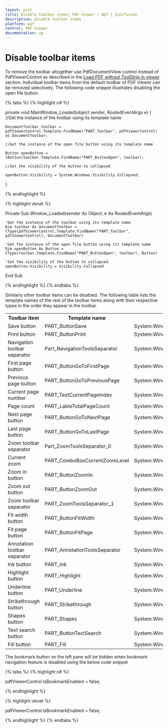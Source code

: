 ```yaml
---
layout: post
title: Disable toolbar items| PDF Viewer | Wpf | Syncfusion
description: disable toolbar items
platform: wpf
control: PDF Viewer
documentation: ug
---
```


# Disable toolbar items

To remove the toolbar altogether use PdfDocumentView control instead of PdfViewerControl as described in the [Load PDF without ToolStrip in viewer](https://help.syncfusion.com/wpf/pdfviewer/how-to/load-pdf-without-toolstrip-in-viewer) section. Individual toolbar items from the default toolbar of PDF Viewer can be removed selectively. The following code snippet illustrates disabling the open file button. 


{% tabs %}
{% highlight c# %}

private void MainWindow_Loaded(object sender, RoutedEventArgs e)
{
	//Get the instance of the toolbar using its template name

	DocumentToolbar toolbar = pdfViewerControl.Template.FindName("PART_Toolbar", pdfViewerControl) as DocumentToolbar;

	//Get the instance of the open file button using its template name

	Button openButton = (Button)toolbar.Template.FindName("PART_ButtonOpen", toolbar);

	//Set the visibility of the button to collapsed 

	openButton.Visibility = System.Windows.Visibility.Collapsed;
}

{% endhighlight %}


{% highlight vbnet %}

Private Sub Window_Loaded(sender As Object, e As RoutedEventArgs)

    'Get the instance of the toolbar using its template name
    Dim toolbar As DocumentToolbar = CType(pdfViewerControl.Template.FindName("PART_Toolbar", pdfViewerControl), DocumentToolbar)

    'Get the instance of the open file button using its template name
    Dim openButton As Button = CType(toolbar.Template.FindName("PART_ButtonOpen", toolbar), Button)

    'Set the visibility of the button to collapsed 
    openButton.Visibility = Visibility.Collapsed

End Sub

{% endhighlight %}
{% endtabs %}

Similarly other toolbar items can be disabled. The following table lists the template names of the rest of the toolbar items along with their respective types in the order they appear in the toolbar. 

<table>
<tr>
<th>Toolbar item</th>
<th>Template name</th>
<th>Type</th>
</tr>
<tr>
<td>Save button</td>
<td>PART_ButtonSave</td>
<td>System.Windows.Controls.Button</td>
</tr>
<tr>
<td>Print button</td>
<td>PART_ButtonPrint</td>
<td>System.Windows.Controls.Button</td>
</tr>
<tr>
<td>Navigation toolbar separator</td>
<td>Part_NavigationToolsSeparator</td>
<td>System.Windows.Shapes.Rectangle</td>
</tr>
<tr>
<td>First page button</td>
<td>PART_ButtonGoToFirstPage</td>
<td>System.Windows.Controls.Button</td>
</tr>
<tr>
<td>Previous page button</td>
<td>PART_ButtonGoToPreviousPage</td>
<td>System.Windows.Controls.Button</td>
</tr>
<tr>
<td>Current page number</td>
<td>PART_TextCurrentPageIndex</td>
<td>System.Windows.Controls.TextBox</td>
</tr>
<tr>
<td>Page count </td>
<td>PART_LableTotalPageCount</td>
<td>System.Windows.Controls.TextBlock</td>
</tr>
<tr>
<td>Next page button</td>
<td>PART_ButtonGoToNextPage</td>
<td>System.Windows.Controls.Button</td>
</tr>
<tr>
<td>Last page button</td>
<td>PART_ButtonGoToLastPage</td>
<td>System.Windows.Controls.Button</td>
</tr>
<tr>
<td>Zoom toolbar separator</td>
<td>Part_ZoomToolsSeparator_0</td>
<td>System.Windows.Shapes.Rectangle</td>
</tr>
<tr>
<td>Current zoom</td>
<td>PART_ComboBoxCurrentZoomLevel</td>
<td>System.Windows.Controls.ComboBox</td>
</tr>
<tr>
<td>Zoom in button</td>
<td>PART_ButtonZoomIn</td>
<td>System.Windows.Controls.Button</td>
</tr>
<tr>
<td>Zoom out button</td>
<td>PART_ButtonZoomOut</td>
<td>System.Windows.Controls.Button</td>
</tr>
<tr>
<td>Zoom toolbar separator</td>
<td>PART_ZoomToolsSeparator_1</td>
<td>System.Windows.Shapes.Rectangle</td>
</tr>
<tr>
<td>Fit width button</td>
<td>PART_ButtonFitWidth</td>
<td>System.Windows.Controls.Button</td>
</tr>
<tr>
<td>Fit page button</td>
<td>PART_ButtonFitPage</td>
<td>System.Windows.Controls.Button</td>
</tr>
<tr>
<td>Annotation toolbar separator</td>
<td>PART_AnnotationToolsSeparator</td>
<td>System.Windows.Shapes.Rectangle</td>
</tr>
<tr>
<td>Ink button</td>
<td>PART_Ink</td>
<td>System.Windows.Controls.Primitives.ToggleButton</td>
</tr>
<tr>
<td>Highlight button</td>
<td>PART_Highlight</td>
<td>System.Windows.Controls.Primitives.ToggleButton</td>
</tr>
<tr>
<td>Underline button</td>
<td>PART_Underline</td>
<td>System.Windows.Controls.Primitives.ToggleButton</td>
</tr>
<tr>
<td>Strikethrough button</td>
<td>PART_Strikethrough</td>
<td>System.Windows.Controls.Primitives.ToggleButton</td>
</tr>
<tr>
<td>Shapes button</td>
<td>PART_Shapes</td>
<td>System.Windows.Controls.Primitives.ToggleButton</td>
</tr>
<tr>
<td>Text search button</td>
<td>PART_ButtonTextSearch</td>
<td>System.Windows.Controls.Button</td>
</tr>
<tr>
<td>Fill button</td>
<td>PART_Fill</td>
<td>System.Windows.Controls.Primitives.ToggleButton</td>
</tr>
</table>

The bookmark button on the left pane will be hidden when bookmark navigation feature is disabled using the below code snippet

{% tabs %}
{% highlight c# %}

pdfViewerControl.IsBookmarkEnabled = false;

{% endhighlight %}


{% highlight vbnet %}

pdfViewerControl.IsBookmarkEnabled = false;

{% endhighlight %}
{% endtabs %}

